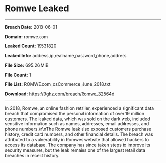 # Romwe Leaked

------------
**Breach Date:** 2018-06-01

**Domain:** romwe.com

**Leaked Count:** 19531820

**Leaked Info:** address,ip,realname,password,phone,address

**File Size:** 695.26 MiB

**File Count:** 1

**File List:** ROMWE.com_osCommerce_June_2018.txt

**Download:** https://9ghz.com/breach/Romwe_32564d

------------
In 2018, Romwe, an online fashion retailer, experienced a significant data breach that compromised the personal information of over 19 million customers. The leaked data, which was sold on the dark web, included sensitive information such as names, addresses, email addresses, and phone numbers.\n\nThe Romwe leak also exposed customers purchase history, credit card numbers, and other financial details. The breach was attributed to a vulnerability in Romwes website that allowed hackers to access its database. The company has since taken steps to improve its security measures, but the leak remains one of the largest retail data breaches in recent history.
